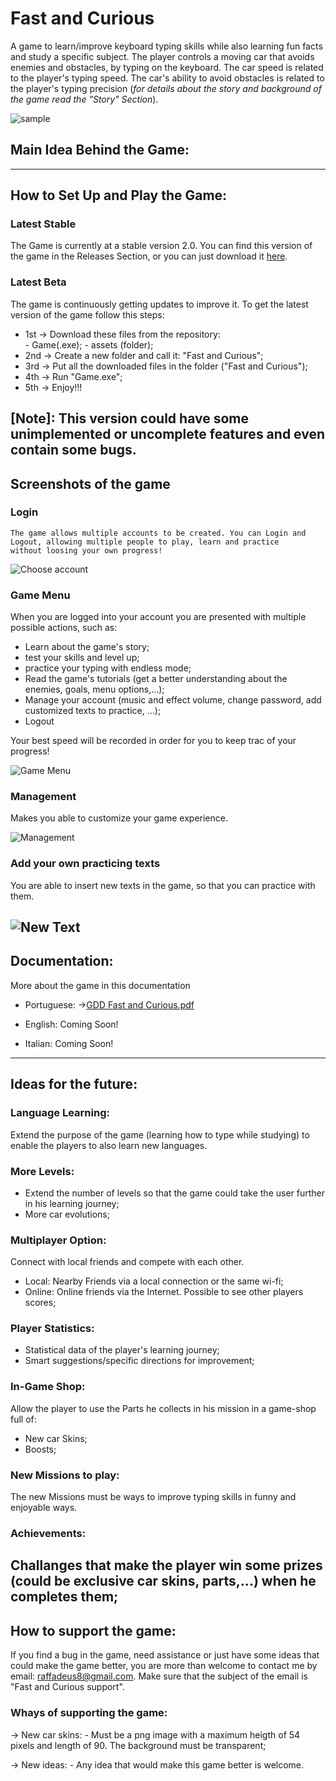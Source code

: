 # Fast and Curious
  A game to learn/improve keyboard typing skills while also learning fun facts and study a specific subject. The player controls a moving car that avoids enemies and obstacles, by typing on the keyboard. The car speed is related to the player's typing speed. The car's ability to avoid obstacles is related to the player's typing precision (*for details about the story and background of the game read the "Story" Section*).

![sample](https://user-images.githubusercontent.com/75253335/131589894-00e6f646-a507-440b-9e67-b080e4bafc23.png)


## Main Idea Behind the Game:
---------------------------------------------------------------------------------------------------------------------------------------------------

## How to Set Up and Play the Game:
### Latest Stable
The Game is currently at a stable version 2.0. You can find this version of the game in the Releases Section, or you can just download it [here](https://github.com/RaffaeleFiorillo/Fast_and_Curious/releases/download/v2.0/Fast.and.Curious.2.0.zip).

### Latest Beta
The game is continuously getting updates to improve it. To get the latest version of the game follow this steps:
 - 1st -> Download these files from the repository:  
       - Game(.exe); - assets (folder);
 - 2nd -> Create a new folder and call it: "Fast and Curious";
 - 3rd -> Put all the downloaded files in the folder ("Fast and Curious");
 - 4th -> Run "Game.exe";
 - 5th -> Enjoy!!!

[Note]: This version could have some unimplemented or uncomplete features and even contain some bugs.
---------------------------------------------------------------------------------------------------------------------------------------------------


## Screenshots of the game
 ### Login
    The game allows multiple accounts to be created. You can Login and Logout, allowing multiple people to play, learn and practice
    without loosing your own progress!
    
   ![Choose account](https://user-images.githubusercontent.com/75253335/130338481-149ac771-5176-4120-8eb8-9ee1b2a3f301.png)

### Game Menu
   When you are logged into your account you are presented with multiple possible actions, such as:
   - Learn about the game's story;
   - test your skills and level up;
   - practice your typing with endless mode;
   - Read the game's tutorials (get a better understanding about the enemies, goals, menu options,...);
   - Manage your account (music and effect volume, change password, add customized texts to practice, ...);
   - Logout

  Your best speed will be recorded in order for you to keep trac of your progress!
   
 ![Game Menu](https://user-images.githubusercontent.com/75253335/130338489-28abe657-46d2-4c2e-95b6-a111db421856.png)

### Management
   Makes you able to customize your game experience.
  
   ![Management](https://user-images.githubusercontent.com/75253335/130338334-3c8079df-af4e-40a6-8168-432fb458ac47.png)

### Add your own practicing texts
  You are able to insert new texts in the game, so that you can practice with them.
  
  ![New Text](https://user-images.githubusercontent.com/75253335/130338376-0903996d-c3e0-4be0-b2a3-3455800518b2.png)
---------------------------------------------------------------------------------------------------------------------------------------------------
 

## Documentation:
More about the game in this documentation
  - Portuguese:
    ->[GDD Fast and Curious.pdf](https://github.com/RaffaeleFiorillo/Fast_and_Curious/files/6441116/GDD.Fast.and.Curious.pdf)
    
 - English:
    Coming Soon!
    
 - Italian:
    Coming Soon!
---------------------------------------------------------------------------------------------------------------------------------------------------


## Ideas for the future:
### Language Learning:
Extend the purpose of the game (learning how to type while studying) to enable the players to also learn new languages.

### More Levels:
- Extend the number of levels so that the game could take the user further in his learning journey;
- More car evolutions;

### Multiplayer Option: 
Connect with local friends and compete with each other.
- Local: Nearby Friends via a local connection or the same wi-fi;
- Online: Online friends via the Internet. Possible to see other players scores;
      
### Player Statistics:
- Statistical data of the player's learning journey;
- Smart suggestions/specific directions for improvement;

### In-Game Shop:
Allow the player to use the Parts he collects in his mission in a game-shop full of:
- New car Skins;
- Boosts;
      
### New Missions to play:
The new Missions must be ways to improve typing skills in funny and enjoyable ways.
      
### Achievements:
Challanges that make the player win some prizes (could be exclusive car skins, parts,...) when he completes them;
---------------------------------------------------------------------------------------------------------------------------------------------------

      
## How to support the game:
  If you find a bug in the game, need assistance or just have some ideas that could make the game better, you are more than welcome to contact me by email: raffadeus8@gmail.com.
  Make sure that the subject of the email is "Fast and Curious support".

### Whays of supporting the game:
  -> New car skins: 
        - Must be a png image with a maximum heigth of 54 pixels and length of 90. The background must be transparent;
        
  -> New ideas:
        - Any idea that would make this game better is welcome.
